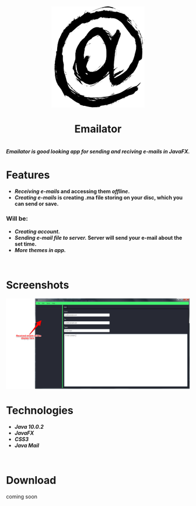 <p align="center">
  <img src="/src/img/icon.png" width="256">
</p>

<div align="center">
  <h1>Emailator</h1>
</div>  
<br>
<b><i>Emailator is good looking app for sending and reciving e-mails in JavaFX.</i></b>
<br>

# Features
- <b><i>Receiving e-mails</i> and accessing them <i>offline</i>.</b>
- <b><i>Creating e-mails</i> is creating .ma file storing on your disc, which you can send or save.</b>
### Will be:
- <b><i>Creating account.</i></b>
- <b><i>Sending e-mail file to server.</i> Server will send your e-mail about the set time.</b>
- <b><i>More themes in app.</i></b>
<br>

# Screenshots
<img src="/src/img/mainWindow2.png" width="pixels"/>
<br>

# Technologies
- <b><i>Java 10.0.2</i></b>
- <b><i>JavaFX</i></b>
- <b><i>CSS3</i></b>
- <b><i>Java Mail</i></b>
<br>

# Download
coming soon 
